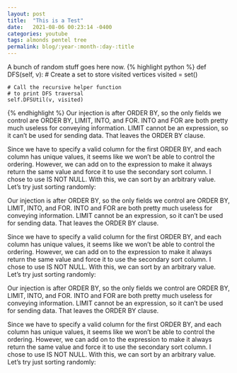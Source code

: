```yaml
---
layout: post
title:  "This is a Test"
date:   2021-08-06 00:23:14 -0400
categories: youtube
tags: almonds pentel tree
permalink: blog/:year-:month-:day-:title
---
```

A bunch of random stuff goes here now.
{% highlight python %}
def DFS(self, v):
    # Create a set to store visited vertices
    visited = set()
 
    # Call the recursive helper function
    # to print DFS traversal
    self.DFSUtil(v, visited)
{% endhighlight %}
Our injection is after ORDER BY, so the only fields we control are ORDER BY, LIMIT, INTO, and FOR. INTO and FOR are both pretty much useless for conveying information. LIMIT cannot be an expression, so it can’t be used for sending data. That leaves the ORDER BY clause.
<!--more-->

Since we have to specify a valid column for the first ORDER BY, and each column has unique values, it seems like we won’t be able to control the ordering. However, we can add on to the expression to make it always return the same value and force it to use the secondary sort column. I chose to use IS NOT NULL. With this, we can sort by an arbitrary value. Let’s try just sorting randomly:

Our injection is after ORDER BY, so the only fields we control are ORDER BY, LIMIT, INTO, and FOR. INTO and FOR are both pretty much useless for conveying information. LIMIT cannot be an expression, so it can’t be used for sending data. That leaves the ORDER BY clause.

Since we have to specify a valid column for the first ORDER BY, and each column has unique values, it seems like we won’t be able to control the ordering. However, we can add on to the expression to make it always return the same value and force it to use the secondary sort column. I chose to use IS NOT NULL. With this, we can sort by an arbitrary value. Let’s try just sorting randomly:




Our injection is after ORDER BY, so the only fields we control are ORDER BY, LIMIT, INTO, and FOR. INTO and FOR are both pretty much useless for conveying information. LIMIT cannot be an expression, so it can’t be used for sending data. That leaves the ORDER BY clause.

Since we have to specify a valid column for the first ORDER BY, and each column has unique values, it seems like we won’t be able to control the ordering. However, we can add on to the expression to make it always return the same value and force it to use the secondary sort column. I chose to use IS NOT NULL. With this, we can sort by an arbitrary value. Let’s try just sorting randomly: